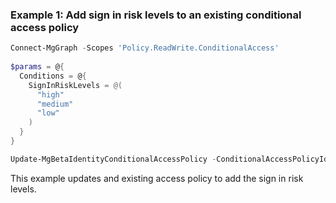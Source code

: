 ### Example 1: Add sign in risk levels to an existing conditional access policy

```powershell
Connect-MgGraph -Scopes 'Policy.ReadWrite.ConditionalAccess'
  
$params = @{
  Conditions = @{
    SignInRiskLevels = @(
      "high"
      "medium"
      "low"
    )
  }
}

Update-MgBetaIdentityConditionalAccessPolicy -ConditionalAccessPolicyId '61c7530f-5c1d-44b2-a972-4ae658b7a9ac' -BodyParameter $params
```

This example updates and existing access policy to add the sign in risk levels.
